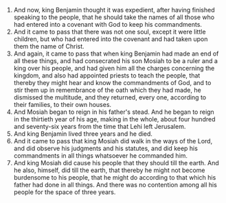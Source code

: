 1. And now, king Benjamin thought it was expedient, after having finished speaking to the people, that he should take the names of all those who had entered into a covenant with God to keep his commandments.
2. And it came to pass that there was not one soul, except it were little children, but who had entered into the covenant and had taken upon them the name of Christ.
3. And again, it came to pass that when king Benjamin had made an end of all these things, and had consecrated his son Mosiah to be a ruler and a king over his people, and had given him all the charges concerning the kingdom, and also had appointed priests to teach the people, that thereby they might hear and know the commandments of God, and to stir them up in remembrance of the oath which they had made, he dismissed the multitude, and they returned, every one, according to their families, to their own houses.
4. And Mosiah began to reign in his father's stead. And he began to reign in the thirtieth year of his age, making in the whole, about four hundred and seventy-six years from the time that Lehi left Jerusalem.
5. And king Benjamin lived three years and he died.
6. And it came to pass that king Mosiah did walk in the ways of the Lord, and did observe his judgments and his statutes, and did keep his commandments in all things whatsoever he commanded him.
7. And king Mosiah did cause his people that they should till the earth. And he also, himself, did till the earth, that thereby he might not become burdensome to his people, that he might do according to that which his father had done in all things. And there was no contention among all his people for the space of three years.
